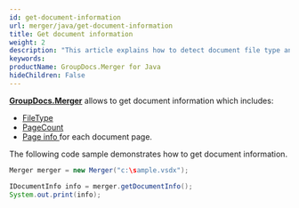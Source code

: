```yaml
---
id: get-document-information
url: merger/java/get-document-information
title: Get document information
weight: 2
description: "This article explains how to detect document file type and calculate pages count when merge PDF, Word, Excel, PowerPoint files with GroupDocs.Merger for Java."
keywords: 
productName: GroupDocs.Merger for Java
hideChildren: False
---
```

[**GroupDocs.Merger**](https://products.groupdocs.com/merger/java) allows to get document information which includes:

*   [FileType](https://apireference.groupdocs.com/java/merger/com.groupdocs.merger.domain.result/IDocumentInfo#getType())
*   [PageCount](https://apireference.groupdocs.com/java/merger/com.groupdocs.merger.domain.result/IDocumentInfo#getPageCount())
*   [Page info ](https://apireference.groupdocs.com/java/merger/com.groupdocs.merger.domain.result/IPageInfo)for each document page.

  
The following code sample demonstrates how to get document information.

```java
Merger merger = new Merger("c:\sample.vsdx");

IDocumentInfo info = merger.getDocumentInfo();
System.out.print(info);        


```
